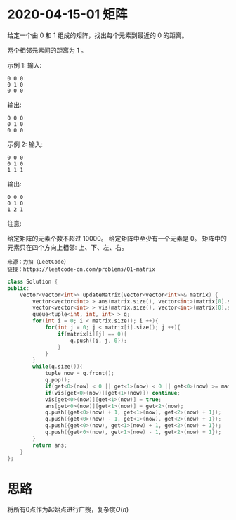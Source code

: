 # 2020-04-15-01 矩阵

给定一个由 0 和 1 组成的矩阵，找出每个元素到最近的 0 的距离。

两个相邻元素间的距离为 1 。

示例 1:
输入:
```
0 0 0
0 1 0
0 0 0
```
输出:
```
0 0 0
0 1 0
0 0 0
```
示例 2:
输入:
```
0 0 0
0 1 0
1 1 1
```
输出:
```
0 0 0
0 1 0
1 2 1
```
注意:

给定矩阵的元素个数不超过 10000。
给定矩阵中至少有一个元素是 0。
矩阵中的元素只在四个方向上相邻: 上、下、左、右。
```
来源：力扣（LeetCode）
链接：https://leetcode-cn.com/problems/01-matrix
```

```cpp
class Solution {
public:
    vector<vector<int>> updateMatrix(vector<vector<int>>& matrix) {
        vector<vector<int> > ans(matrix.size(), vector<int>(matrix[0].size()));
        vector<vector<int> > vis(matrix.size(), vector<int>(matrix[0].size(), false));
        queue<tuple<int, int, int> > q;
        for(int i = 0; i < matrix.size(); i ++){
            for(int j = 0; j < matrix[i].size(); j ++){
                if(matrix[i][j] == 0){
                    q.push({i, j, 0});
                }
            }
        }
        while(q.size()){
            tuple now = q.front();
            q.pop();
            if(get<0>(now) < 0 || get<1>(now) < 0 || get<0>(now) >= matrix.size() || get<1>(now) >= matrix[0].size()) continue;
            if(vis[get<0>(now)][get<1>(now)]) continue;
            vis[get<0>(now)][get<1>(now)] = true;
            ans[get<0>(now)][get<1>(now)] = get<2>(now);
            q.push({get<0>(now) + 1, get<1>(now), get<2>(now) + 1});
            q.push({get<0>(now) - 1, get<1>(now), get<2>(now) + 1});
            q.push({get<0>(now), get<1>(now) + 1, get<2>(now) + 1});
            q.push({get<0>(now), get<1>(now) - 1, get<2>(now) + 1});            
        }
        return ans;
    }
};
```

# 思路

将所有0点作为起始点进行广搜，复杂度$O(n)$